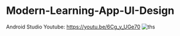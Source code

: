 # Modern-Learning-App-UI-Design
Android Studio
Youtube: https://youtu.be/6Cg_y_UGe70
![ths](https://user-images.githubusercontent.com/71060268/151341656-c797dd5c-d342-49fa-98b5-1c4d71ea68de.png)

